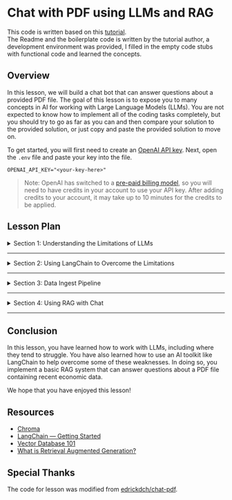 # Chat with PDF using LLMs and RAG

This code is written based on this [tutorial](https://takehomes.com/library/developers/intro-to-ai).  
The Readme and the boilerplate code is written by the tutorial author, a development environment was provided, I filled in the empty code stubs with functional code and learned the concepts.

## Overview

In this lesson, we will build a chat bot that can answer questions about a provided PDF file. The goal of this lesson is to expose you to many concepts in AI for working with Large Language Models (LLMs). You are not expected to know how to implement all of the coding tasks completely, but you should try to go as far as you can and then compare your solution to the provided solution, or just copy and paste the provided solution to move on.

To get started, you will first need to create an [OpenAI API key](https://platform.openai.com/account/api-keys). Next, open the `.env` file and paste your key into the file.

```
OPENAI_API_KEY="<your-key-here>"
```

> Note: OpenAI has switched to a [pre-paid billing model](https://help.openai.com/en/articles/8264644-what-is-prepaid-billing), so you will need to have credits in your account to use your API key. After adding credits to your account, it may take up to 10 minutes for the credits to be applied.

## Lesson Plan

<details>
<summary>Section 1: Understanding the Limitations of LLMs</summary>

### Section 1: Understanding the Limitations of LLMs

While LLMs are very powerful tools and getting more powerful each day, they still have some fundamental limitations. The first limitation is that they are typically trained on data from years ago.

> `gpt-3.5-turbo` is trained on data only up until [September 2021](https://platform.openai.com/docs/models/gpt-3-5-turbo)

- What if we need to ask a question about more recent data?
- Or about something that the LLM was not trained on?

Additionally, the text input to LLMs are transformed into [tokens](https://help.openai.com/en/articles/4936856-what-are-tokens-and-how-to-count-them) and every LLM model has a token limit.

> `gpt-3.5-turbo` has a limit of about [16k tokens](https://platform.openai.com/docs/models/gpt-3-5-turbo)

#### Task 0 — Hitting the Token Limit

You can see this limitation for yourself. Take a look at the `limitations.py` file. In that file, you can see that we try to load up a large text file, and ask ChatGPT to summarize it.

1. Make sure your OpenAI API key has been added to `.env`
2. Run the `1-install` task and wait for the dependencies to install
3. After the task above completes, run the shell with `2-dev`

Once you have a Poetry shell, run

```bash
python limitations.py
```

- ❓What is the error that you get?

#### Now that you know about the limitations of LLMs, can you think of ways to overcome them?

<details>
<summary>💡 Reveal answers</summary>

- We can solve the September 2021 data cutoff problem by feeding additional data to ChatGPT
- We can overcome the token limit problem by breaking our request into multiple smaller requests
</details>

</details>

---

<details>
<summary>Section 2: Using LangChain to Overcome the Limitations</summary>

### Section 2: Using LangChain to Overcome the Limitations

Now that we understand the limitations of working with LLMs and the techniques for overcoming them, let's go over how we will actually do that.

One approach is to write the code to solve this problem ourselves. We can build a system that takes a large text file, split it into chunks, store it in a database so we can query it for certain keywords, and then use it to pass additional context to ChatGPT.

However, it turns out that this is a pretty common pattern for working with AI and LLMs, so companies like [LangChain](https://www.langchain.com) have already done the hard work for us. You can think of LangChain as an AI developer toolkit that has useful `components` that you can string together into a `chain`. Once you have created a `chain`, you can call `invoke()` on the `chain` to execute it. Read more about LangChain [here](https://python.langchain.com/docs/get_started/introduction) on your own time.

We will need one additional component to store the text data after we process it—something called a `vector database`. In this lesson, we will be using an open-source vector database called [Chroma](https://www.trychroma.com), but there are many others like [Milvus](https://milvus.io) and [Pinecone](https://www.pinecone.io). If you don't know what a vector database is, you can read more about it [here](https://codelabs.milvus.io) on your own time.

<details>
<summary>TL;DR what's a vector database?</summary>

A vector database allows us to store unstructured data into a high-dimensional vector space. We use an `embedding function` to convert that data into a long array of integers (our _n_-dimensional vector). Once in vector space, we can use `semantic search` to query _not just_ with keywords but with `semantic meaning`. That is, a vector database can return results containing the word `python` _even if_ we only search for the word `snake`. Moreover, it can also distinguish between `python` used in a sentence to mean an animal vs. `python` used as a programming language.

</details>

#### You might ask why don't we just upload our text/PDF files directly to ChatGPT?

Well, ChatGPT does not support PDF files out of the box. So we need to transform the PDF into text. But if we have a sufficiently large PDF, then the amount of text will not fit inside the token limit. Furthermore, it's very inefficient to embed an entire PDF's worth of text into every ChatGPT message.

This method of only _retrieving_ the relevant content related to our question is called **Retrieval Augmented Generation** (**RAG**). You can watch a video about RAG [here](https://research.ibm.com/blog/retrieval-augmented-generation-RAG) on your own time.

</details>

---

<details>
<summary>Section 3: Data Ingest Pipeline</summary>

### Section 3: Data Ingest Pipeline

In this section, we'll be going over a series of steps to implement the system described above. You will be given the opportunity to code up the solution yourself, but we will also provide the answer in case you need some help.

### Step 1. Processing the PDF file

Open the `ingest.py` file and take a look at the code for the main block. We see that in Step 1, the program is trying to load the PDF file located in `data/` and parse out the pages and metadata.

In `parse_pdf()`, we extract the metadata and then the pages.

#### Task I — Implement `extract_metadata_from_pdf`

Your first task is to implement this function. You can use the [PyPDF](https://pypdf2.readthedocs.io/en/1.27.12/) library to get the metadata from the file. You may find the `PdfFileReader` class and its `getDocumentInfo()` method useful.

<details>
<summary>💡 Reveal solution</summary>

```python
def extract_metadata_from_pdf(file_path: str) -> dict:
    """
    Extracts the PDF file metadata.

    :param file_path: The path to the PDF file.
    :return: A dictionary containing the title and creation_date.
    """
    with open(file_path, "rb") as pdf_file:
        reader = PyPDF4.PdfFileReader(pdf_file)
        metadata = reader.getDocumentInfo()
        return {
            "title": metadata.get("/Title", "").strip(),
            "creation_date": metadata.get("/CreationDate", "").strip(),
        }
```

</details>

#### Task II — Implement `extract_pages_from_pdf`

Next, you'll need to extract the text from each page of the PDF. You can use [pdfplumber](https://pypi.org/project/pdfplumber/) to do this. Use Python's `enumerate()` to loop through the pages of the PDF. Return a list of the tuple `(page_number, extracted_text)` as indicated by the return type.

<details>
<summary>💡 Reveal solution</summary>

```python
def extract_pages_from_pdf(file_path: str) -> List[Tuple[int, str]]:
    """
    Extracts the text from each page of the PDF.

    :param file_path: The path to the PDF file.
    :return: A list of tuples containing the page number and the extracted text.
    """
    if not os.path.isfile(file_path):
        raise FileNotFoundError(f"File not found: {file_path}")

    with pdfplumber.open(file_path) as pdf:
        pages = []
        for page_num, page in enumerate(pdf.pages):
            text = page.extract_text()
            if text.strip():  # Check if extracted text is not empty
                pages.append((page_num + 1, text))
    return pages
```

</details>

### Step 2. Splitting the pages into chunks

It may be the case that a full page of text is too large to fit inside a context window for a particular LLM. So we'll need to split our pages down even futher into smaller chunks. Luckily, LangChain provides a utility to help us with that task.

#### Task III — Implement `text_to_docs`

Fill in the code for this function, which takes our raw PDF pages and turns it into a list of `Documents`.

You will first need to split the text into chunks using LangChain's [RecursiveCharacterTextSplitter](https://python.langchain.com/docs/modules/data_connection/document_transformers/recursive_text_splitter). Use `1000` for the `chunk_size` and `200` for the `chunk_overlap`. If you want to read more about these parameters, check out this [thread](https://github.com/langchain-ai/langchain/issues/2026).

<details>
<summary>🖹 What is a Document?</summary>

A [document](https://js.langchain.com/docs/modules/data_connection/document_loaders/creating_documents) consists of a piece of text and optional metadata. The piece of text is what we interact with the language model, while the optional metadata is useful for keeping track of metadata about the document (such as the source).

</details>

Once you have these chunks, create a new [`Document`](https://api.python.langchain.com/en/latest/documents/langchain_core.documents.base.Document.html) containing the relevant `page_content` and `metadata`.

<details>
<summary>💡 Reveal solution</summary>

```python
def text_to_docs(
    text: List[Tuple[int, str]], metadata: Dict[str, str]
) -> List[Document]:
    """
    Converts a list of tuples of page numbers and extracted text to a list of Documents.
    """
    doc_chunks = []

    for page_num, page in text:
        text_splitter = RecursiveCharacterTextSplitter(
            chunk_size=1000,
            separators=["\n\n", "\n", ".", "!", "?", ",", " ", ""],
            chunk_overlap=200,
        )
        chunks = text_splitter.split_text(page)
        for i, chunk in enumerate(chunks):
            doc = Document(
                page_content=chunk,
                metadata={
                    "page_number": page_num,
                    "chunk": i,
                    "source": f"p{page_num}-{i}",
                    **metadata,
                },
            )
            doc_chunks.append(doc)

    return doc_chunks
```

</details>

### Step 3. Generate embeddings and store them in the DB

This is the final step in processing our PDF file. We now store our list of `Documents` into a vector database and save it to disk.

#### Task IV — Implement `store_chunks`

Using the [Chroma](https://python.langchain.com/docs/integrations/vectorstores/chroma) database wrapper in LangChain, create a vector database from our document chunks.

In order for us to insert the text data into the vector database, we need to first convert the text into a vector in semantic space. We do that using an [embedding function](https://platform.openai.com/docs/guides/embeddings). The wrapper for the OpenAI embedding function in LangChain is `OpenAIEmbeddings()`.

<details>
<summary>💡 Reveal solution</summary>

```python
def store_chunks(document_chunks: List[Document], collection_name: str, directory: str):
    """
    Creates a Chroma vector store and persists the documents to disk.

    :param document_chunks: A list of Documents to be stored.
    :param collection_name: Name of this collection.
    :param directory: Location on disk to persist the data.
    """
    embeddings = OpenAIEmbeddings()

    vector_store = Chroma.from_documents(
        document_chunks,
        embeddings,
        collection_name=collection_name,
        persist_directory=directory,
    )

    vector_store.persist()
```

</details>

#### Task V — Run the data ingest program

You can now run the program by using the `2-dev` task to open a Poetry shell. Make sure you have already ran the `1-install` task, and added your OpenAI API key to the `.env` file.

Once a Poetry shell has been opened, run the data ingest program:

```bash
python ingest.py
```

This program should take a few seconds to run. Have a look at the `data/chroma/` directory to see that your text chunks and its embedding have been persisted to disk.

</details>

---

<details>
<summary>Section 4: Using RAG with Chat</summary>

### Section 4: Using RAG with Chat

Now we can finally have some fun with all this work. Let's do a quick overview on where we are. We have ingested a PDF file, split it into pages, broken up those pages into manageable-sized chunks, and stored the chunks into our vector database (Chroma).

In the `chat.py` file, you will see that we setup the vector store before calling `make_chain()`. Note that in order for semantic search to work properly, we need to use the exact same embedding function we used for data ingestion in the constructor for `Chroma`. In our case, we are using `OpenAIEmbeddings()` as before.

After creating the chain and allocating a variable to store our chat history, we run a `while True` loop. In this loop, we wait for the user's question and then call `invoke()` on our chain, passing along the question and the chat history. Calling `invoke()` will finally make an API call to OpenAI to query ChatGPT. Finally, we parse the response, add it to the chat history, and display the results.

#### Task VI — Implement `make_chain`

Use the [`ChatOpenAI`](https://python.langchain.com/docs/integrations/chat/openai) constructor to get an instance of the specified LLM model. Next, create a [`ConversationalRetrievalChain`](https://api.python.langchain.com/en/latest/chains/langchain.chains.conversational_retrieval.base.ConversationalRetrievalChain.html) from this model, using our `vector_store` as the retriever.

<details>
<summary>💡 Reveal solution</summary>

```python
def make_chain(model_name: str, vector_store: Chroma):
    """
    Creates a Chroma vector store and persists the documents to disk.

    :return: A ConversationalRetrievalChain
    """
    model = ChatOpenAI(
        model_name=model_name,
        temperature="0",
        # verbose=True
    )

    return ConversationalRetrievalChain.from_llm(
        model,
        retriever=vector_store.as_retriever(),
        return_source_documents=True,
        # verbose=True,
    )
```

</details>

#### Task VII — Run the chat program and ask questions

Back in your Poetry shell, run the chat program:

```
python chat.py
```

This program should prompt you for a question. You can ask it any question about the PDF file. For example:

- What does the report say about the economic outlook of 2024?

Try a few more questions on your own.

#### (Optional) Task VIII — Turn on verbose mode

Add `verbose=True` to both `ChatOpenAI` and `ConversationalRetrievalChain` in the chain and re-run the program. Now when you ask questions, you will see what LangChain does in the background in order to implement RAG.

</details>

</details>

---

## Conclusion

In this lesson, you have learned how to work with LLMs, including where they tend to struggle. You have also learned how to use an AI toolkit like LangChain to help overcome some of these weaknesses. In doing so, you implement a basic RAG system that can answer questions about a PDF file containing recent economic data.

We hope that you have enjoyed this lesson!

## Resources

- [Chroma](https://www.trychroma.com)
- [LangChain — Getting Started](https://python.langchain.com/docs/get_started/introduction)
- [Vector Database 101](https://codelabs.milvus.io)
- [What is Retrieval Augmented Generation?](https://research.ibm.com/blog/retrieval-augmented-generation-RAG)

## Special Thanks

The code for lesson was modified from [edrickdch/chat-pdf](https://github.com/edrickdch/chat-pdf).
